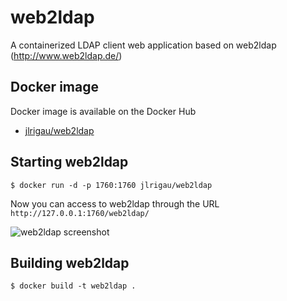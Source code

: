 # web2ldap

A containerized LDAP client web application based on web2ldap (http://www.web2ldap.de/)

## Docker image

Docker image is available on the Docker Hub

* [jlrigau/web2ldap](https://registry.hub.docker.com/u/jlrigau/web2ldap/)

## Starting web2ldap

```console
$ docker run -d -p 1760:1760 jlrigau/web2ldap
```

Now you can access to web2ldap through the URL ```http://127.0.0.1:1760/web2ldap/```

![web2ldap screenshot](https://github.com/jlrigau/web2ldap/raw/master/web2ldap.png)

## Building web2ldap

```console
$ docker build -t web2ldap .
```

